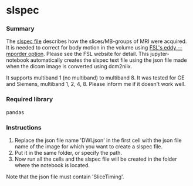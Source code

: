 # slspec

### Summary

The [slspec file](https://fsl.fmrib.ox.ac.uk/fsl/fslwiki/eddy/UsersGuide#A--slspec:~:text=%2D%2D-,slspec,-Specifies%20a%20text) describes how the slices/MB-groups of MRI were acquired. It is needed to correct for body motion in the volume using [FSL's eddy --mporder option](https://fsl.fmrib.ox.ac.uk/fsl/fslwiki/eddy/UsersGuide#A--slspec:~:text=the%20next%20release.-,%2D%2Dmporder,-If%20one%20wants). Please see the FSL website for detail.
This jupyter-notebook automatically creates the slspec text file using the json file made when the dicom image is converted using dcm2niix.

It supports multiband 1 (no multiband) to multiband 8. It was tested for GE and Siemens, multiband 1, 2, 4, 8. Please inform me if it doesn't work well.

### Required library

pandas

### Instructions

1. Replace the json file name 'DWI.json' in the first cell with the json file name of the image for which you want to create a slspec file.
2. Put it in the same folder, or specify the path.
3. Now run all the cells and the slspec file will be created in the folder where the notebook is located.

Note that the json file must contain 'SliceTiming'.
